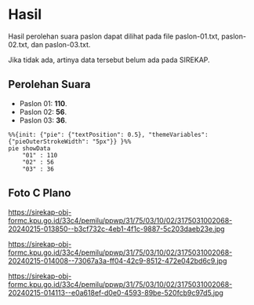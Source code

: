 # Hasil

Hasil perolehan suara paslon dapat dilihat pada file paslon-01.txt, paslon-02.txt, dan paslon-03.txt.

Jika tidak ada, artinya data tersebut belum ada pada SIREKAP.

## Perolehan Suara

 * Paslon 01: **110**.
 * Paslon 02: **56**.
 * Paslon 03: **36**.

```mermaid
%%{init: {"pie": {"textPosition": 0.5}, "themeVariables": {"pieOuterStrokeWidth": "5px"}} }%%
pie showData
    "01" : 110
    "02" : 56
    "03" : 36
```
## Foto C Plano

https://sirekap-obj-formc.kpu.go.id/33c4/pemilu/ppwp/31/75/03/10/02/3175031002068-20240215-013850--b3cf732c-4eb1-4f1c-9887-5c203daeb23e.jpg

https://sirekap-obj-formc.kpu.go.id/33c4/pemilu/ppwp/31/75/03/10/02/3175031002068-20240215-014008--73067a3a-ff04-42c9-8512-472e042bd6c9.jpg

https://sirekap-obj-formc.kpu.go.id/33c4/pemilu/ppwp/31/75/03/10/02/3175031002068-20240215-014113--e0a618ef-d0e0-4593-89be-520fcb9c97d5.jpg
